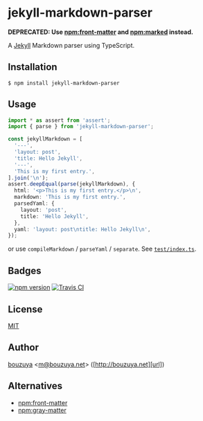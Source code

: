 # jekyll-markdown-parser

**DEPRECATED: Use [npm:front-matter][] and [npm:marked][] instead.**

A [Jekyll](https://jekyllrb.com/) Markdown parser using TypeScript.

## Installation

```
$ npm install jekyll-markdown-parser
```

## Usage

```ts
import * as assert from 'assert';
import { parse } from 'jekyll-markdown-parser';

const jekyllMarkdown = [
  '---',
  'layout: post',
  'title: Hello Jekyll',
  '---',
  'This is my first entry.',
].join('\n');
assert.deepEqual(parse(jekyllMarkdown), {
  html: '<p>This is my first entry.</p>\n',
  markdown: 'This is my first entry.',
  parsedYaml: {
    layout: 'post',
    title: 'Hello Jekyll',
  },
  yaml: 'layout: post\ntitle: Hello Jekyll\n',
});
```

or use `compileMarkdown` / `parseYaml` / `separate`. See [`test/index.ts`](test/index.ts).

## Badges

[![npm version][npm-badge-url]][npm-url]
[![Travis CI][travisci-badge-url]][travisci-url]

[npm-badge-url]: https://img.shields.io/npm/v/jekyll-markdown-parser.svg
[npm-url]: https://www.npmjs.com/package/jekyll-markdown-parser
[travisci-badge-url]: https://img.shields.io/travis/bouzuya/jekyll-markdown-parser.svg
[travisci-url]: https://travis-ci.org/bouzuya/jekyll-markdown-parser

## License

[MIT](LICENSE)

## Author

[bouzuya][user] &lt;[m@bouzuya.net][email]&gt; ([http://bouzuya.net][url])

[user]: https://github.com/bouzuya
[email]: mailto:m@bouzuya.net
[url]: http://bouzuya.net

## Alternatives

- [npm:front-matter][]
- [npm:gray-matter][]

[npm:front-matter]: https://www.npmjs.com/package/front-matter
[npm:gray-matter]: https://www.npmjs.com/package/gray-matter
[npm:marked]: https://www.npmjs.com/package/marked
